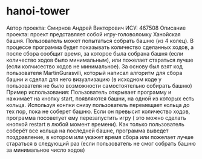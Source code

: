 # hanoi-tower
Автор проекта:
Смирнов Андрей Викторович
ИСУ:
467508
Описание проекта:
проект представляет собой игру-головоломку Ханойская башня. Пользователь может попытаться собрать башню (из 4 колец). В процессе программа будет показывать количество сделанных ходов, а после сбора сообщит время, за которое была собрана башня (если количество ходов было минимальным), или пожелает стараться лучше (если колчисество ходов не минимальное). За основу был взят код пользователя MartinGurasvili, который написал алгоритм для сбора башни и сделал для него визуализацию (в исходном коде у пользователя не было возможности самостоятельно собирать башню)
Пример использования:
Пользователь открывает программу и нажимает на кнопку start, появляются башни, на одной из которых есть кольца. Используя конпки снизу пользователь перемещает кольца до тех пор, пока не соберет башню. Если он превысит количество ходов, программа посоветует ему перезапустить игру ( это можно сделать кнопкой restart в любой момент времени). Как только пользователь соберёт все кольца на последней башне, программа выведет поздравление, в котором или укажет время сбора или пожелает лучше стараться в следующий раз (если пользователь не смог собрать башню за минимальное число ходов)
